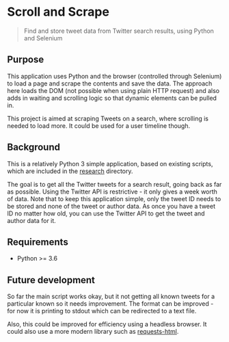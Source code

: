 # Scroll and Scrape
> Find and store tweet data from Twitter search results, using Python and Selenium


## Purpose

This application uses Python and the browser (controlled through Selenium) to load a page and scrape the contents and save the data. The approach here loads the DOM (not possible when using plain HTTP request) and also adds in waiting and scrolling logic so that dynamic elements can be pulled in.

This project is aimed at scraping Tweets on a search, where scrolling is needed to load more. It could be used for a user timeline though.


## Background


This is a relatively Python 3 simple application, based on existing scripts, which are included in the [research](/research) directory.

The goal is to get all the Twitter tweets for a search result, going back as far as possible. Using the Twitter API is restrictive - it only gives a week worth of data. Note that to keep this application simple, only the tweet ID needs to be stored and none of the tweet or author data. As once you have a tweet ID no matter how old, you can use the Twitter API to get the tweet and author data for it.


## Requirements

- Python >= 3.6


## Future development

So far the main script works okay, but it not getting all known tweets for a particular known so it needs improvement. The format can be improved - for now it is printing to stdout which can be redirected to a text file.

Also, this could be improved for efficiency using a headless browser. It could also use a more modern library such as [requests-html](https://github.com/kennethreitz/requests-html).
